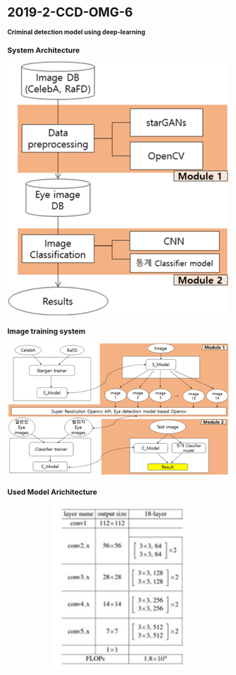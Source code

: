 # 2019-2-CCD-OMG-6
**Criminal detection model using deep-learning**
### System Architecture

<p align="center">
  <img src="./framework1.png", width="500">
</p>

### Image training system
<p align="center">
  <img src="./image_training_process.png", width="500">
</p>

### Used Model Arichitecture
<p align="center">
  <img src="./ResNet18.png", width="300">
</p>
